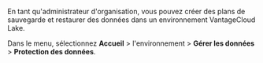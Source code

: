 En tant qu'administrateur d'organisation, vous pouvez créer des plans de sauvegarde et restaurer des données dans un environnement VantageCloud Lake.

Dans le menu, sélectionnez **Accueil** \> l'environnement \> **Gérer les données** \> **Protection des données**.
